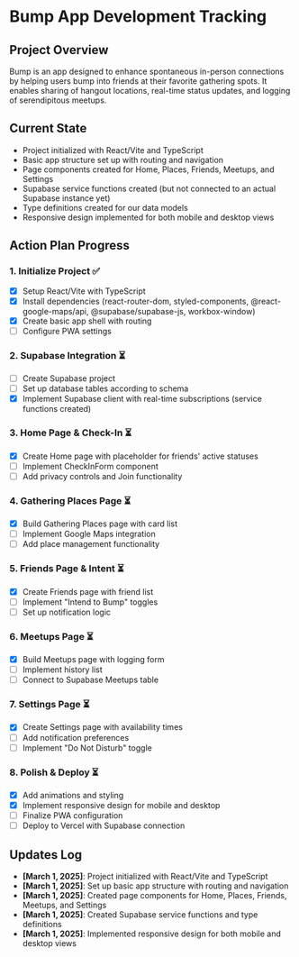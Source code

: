 # Bump App Development Tracking

## Project Overview
Bump is an app designed to enhance spontaneous in-person connections by helping users bump into friends at their favorite gathering spots. It enables sharing of hangout locations, real-time status updates, and logging of serendipitous meetups.

## Current State
- Project initialized with React/Vite and TypeScript
- Basic app structure set up with routing and navigation
- Page components created for Home, Places, Friends, Meetups, and Settings
- Supabase service functions created (but not connected to an actual Supabase instance yet)
- Type definitions created for our data models
- Responsive design implemented for both mobile and desktop views

## Action Plan Progress

### 1. Initialize Project ✅
- [x] Setup React/Vite with TypeScript
- [x] Install dependencies (react-router-dom, styled-components, @react-google-maps/api, @supabase/supabase-js, workbox-window)
- [x] Create basic app shell with routing
- [ ] Configure PWA settings

### 2. Supabase Integration ⏳
- [ ] Create Supabase project
- [ ] Set up database tables according to schema
- [x] Implement Supabase client with real-time subscriptions (service functions created)

### 3. Home Page & Check-In ⏳
- [x] Create Home page with placeholder for friends' active statuses
- [ ] Implement CheckInForm component
- [ ] Add privacy controls and Join functionality

### 4. Gathering Places Page ⏳
- [x] Build Gathering Places page with card list
- [ ] Implement Google Maps integration
- [ ] Add place management functionality

### 5. Friends Page & Intent ⏳
- [x] Create Friends page with friend list
- [ ] Implement "Intend to Bump" toggles
- [ ] Set up notification logic

### 6. Meetups Page ⏳
- [x] Build Meetups page with logging form
- [ ] Implement history list
- [ ] Connect to Supabase Meetups table

### 7. Settings Page ⏳
- [x] Create Settings page with availability times
- [ ] Add notification preferences
- [ ] Implement "Do Not Disturb" toggle

### 8. Polish & Deploy ⏳
- [x] Add animations and styling
- [x] Implement responsive design for mobile and desktop
- [ ] Finalize PWA configuration
- [ ] Deploy to Vercel with Supabase connection

## Updates Log
- **[March 1, 2025]**: Project initialized with React/Vite and TypeScript
- **[March 1, 2025]**: Set up basic app structure with routing and navigation
- **[March 1, 2025]**: Created page components for Home, Places, Friends, Meetups, and Settings
- **[March 1, 2025]**: Created Supabase service functions and type definitions
- **[March 1, 2025]**: Implemented responsive design for both mobile and desktop views